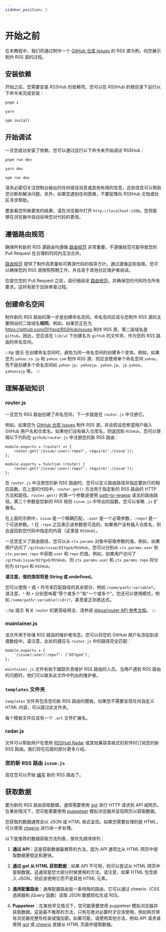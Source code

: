 ```yaml
---
sidebar_position: 2
---
```


# 开始之前

在本教程中，我们将通过制作一个 [GitHub 仓库 Issues](/routes/programming#github-yong-hu-cang-ku) 的 RSS 源为例，向您展示制作 RSS 源的过程。

## 安装依赖

开始之前，您需要安装 RSSHub 的依赖项。您可以在 RSSHub 的根目录下运行以下命令来完成安装：

<code-group>
<code-block title="pnpm" active>

```bash
pnpm i
```

</code-block>
<code-block title="yarn">

```bash
yarn
```

</code-block>
<code-block title="npm">

```bash
npm install
```

</code-block>
</code-group>

## 开始调试

一旦您成功安装了依赖，您可以通过运行以下命令来开始调试 RSSHub：

<code-group>
<code-block title="pnpm" active>

```bash
pnpm run dev
```

</code-block>
<code-block title="yarn">

```bash
yarn dev
```

</code-block>
<code-block title="npm">

```bash
npm run dev
```

</code-block>
</code-group>

请务必密切关注控制台输出的任何错误消息或其他有用的信息，这些信息可以帮助您诊断和解决问题。另外，如果您遇到任何困难，不要犹豫向 RSSHub 文档或社区寻求帮助。

要查看您所做更改的结果，请在浏览器中打开 `http://localhost:1200`。您将能够在浏览器中自动反映您对代码的更改。

## 遵循路由规范

确保所有新的 RSS 源路由均遵循 [路由规范](/joinus/advanced/script-standard) 非常重要。不遵循规范可能导致您的 Pull Request 在合理的时间内无法合并。

[路由规范](/joinus/advanced/script-standard) 提供了制作高质量和可靠源代码的指导方针。通过遵循这些指南，您可以确保您的 RSS 源按照预期工作，并且易于其他社区维护者阅读。

在提交您的 Pull Request 之前，请仔细阅读 [路由规范](/joinus/advanced/script-standard)，并确保您的代码符合所有要求。这将有助于加快审查过程。

## 创建命名空间

制作新的 RSS 路由的第一步是创建命名空间。命名空间应该与您制作 RSS 源的主要网站的二级域名**相同**。例如，如果您正在为 <https://github.com/DIYgod/RSSHub/issues> 制作 RSS 源，第二级域名是 `github`。因此，您应该在 `lib/v2` 下创建名为 `github` 的文件夹，作为您的 RSS 路由的命名空间。

:::tip 提示
在创建命名空间时，避免为同一命名空间的创建多个变体。例如，如果您为 `yahoo.co.jp` 和 `yahoo.com` 制作 RSS 源，则应该使用单个命名空间 `yahoo`，而不是创建多个命名空间如 `yahoo-jp`、`yahoojp`、`yahoo.jp`、`jp.yahoo`、`yahoocojp` 等。
:::

## 理解基础知识

### router.js

一旦您为 RSS 路由创建了命名空间，下一步就是在 `router.js` 中注册它。

例如，如果您为 [GitHub 仓库 Issues](/routes/programming#github-yong-hu-cang-ku) 制作 RSS 源，并且假设您希望用户输入 GitHub 用户名和仓库名，如果他们没有输入仓库名，则返回到 `RSSHub`，您可以使用以下代码在 `github/router.js` 中注册您的新 RSS 路由：

<code-group>
<code-block title="箭头函数" active>

```js{2}
module.exports = (router) => {
    router.get('/issue/:user/:repo?', require('./issue'));
};
```

</code-block>
<code-block title="传统函数">

```js{2}
module.exports = function (router) {
    router.get('/issue/:user/:repo?', require('./issue'));
};
```

</code-block>
</code-group>

在 `router.js` 中注册您的新 RSS 路由时，您可以定义路由路径并指定要执行的相应函数。在上面的代码中，`router.get()` 方法用于指定新的 RSS 路由的 HTTP 方法和路径。`router.get()` 的第一个参数是使用 [path-to-regexp](https://github.com/pillarjs/path-to-regexp) 语法的路由路径。第二个参数是您新的 RSS 规则 `issue.js` 中导出的函数。您可以省略 `.js` 扩展名。

在上面的示例中，`issue` 是一个精确匹配，`:user` 是一个必需参数，`:repo?` 是一个可选参数。`?` 在 `:repo` 之后表示该参数是可选的。如果用户没有输入仓库名，则会返回到您代码中指定的内容（这里是 `RSSHub`）。

一旦您定义了路由路径，您可以从 `ctx.params` 对象中获取参数的值。例如，如果用户访问了 `/github/issue/DIYgod/RSSHub`，您可以分别从 `ctx.params.user` 和 `ctx.params.repo` 中获取 `user` 和 `repo` 的值。例如，如果用户访问了 `/github/issue/DIYgod/RSSHub`，则 `ctx.params.user` 和 `ctx.params.repo` 将分别为 `DIYgod` 和 `RSSHub`。

**请注意，值的类型将是 String 或 undefined。**

您可以使用 `*` 或 `+` 符号来匹配路径的其余部分，例如 `/some/path/:variable*`。请注意，`*` 和 `+` 分别意味着“零个或多个”和“一个或多个”。您还可以使用模式，例如 `/some/path/:variable(\\d+)?`，甚至是正则表达式。

:::tip 提示
有关 `router` 的更高级用法，请参阅 [@koa/router API 参考文档](https://github.com/koajs/router/blob/master/API.md)。
:::

### maintainer.js

该文件用于存储 RSS 路由的维护者信息。您可以将您的 GitHub 用户名添加到该值数组中。请注意，此处的键应与 `router.js` 中的路径完全匹配：

```js{2}
module.exports = {
    '/issue/:user/:repo?': ['DIYgod'],
};
```

`maintainer.js` 文件有助于跟踪负责维护 RSS 路由的人员。当用户遇到 RSS 路由的问题时，他们可以联系此文件中列出的维护者。

### `templates` 文件夹

`templates` 文件夹包含您的新 RSS 路由的模板。如果您不需要呈现任何自定义 HTML 内容，可以跳过此文件夹。

每个模板文件应该有一个 `.art` 文件扩展名。

### radar.js

文件可以帮助用户在使用 [RSSHub Radar](https://github.com/DIYgod/RSSHub-Radar) 或其他兼容其格式的软件时订阅您的新 RSS 路由。我们将在后面的部分更多介绍。

### 您的新 RSS 路由 `issue.js`

现在您可以开始 [编写](/joinus/new-rss/start-code) 新的 RSS 路由了。

## 获取数据

要为新的 RSS 路由获取数据，通常需要使用 [got](https://github.com/sindresorhus/got) 进行 HTTP 请求到 API 或网页。在某些情况下，您可能需要使用 [puppeteer](https://github.com/puppeteer/puppeteer) 模拟浏览器并呈现网页以获取数据。

您获取的数据通常会以 JSON 或 HTML 格式呈现。如果您需要处理的是 HTML，可以使用 [cheerio](https://github.com/cheeriojs/cheerio) 进行进一步处理。

以下是推荐的数据获取方法列表，按优先顺序排列：

1.  **通过 API**：这是获取数据最推荐的方法，因为 API 通常比从 HTML 网页中提取数据更稳定和更快。

2.  **通过 got 从 HTML 获取数据**：如果 API 不可用，则可以尝试从 HTML 网页中提取数据。这通常是您大部分时候使用的方法。请注意，如果 HTML 包含嵌入 JSON，则应该使用它而不是其他 HTML 元素。

3.  **通用配置路由**：通用配置路由是一条特殊的路由，它可以通过 cheerio（CSS 选择器和 jQuery 函数）读取 JSON 数据轻松生成 RSS。

4.  **Puppeteer**：在某些罕见情况下，您可能需要使用 puppeteer 模拟浏览器并获取数据。这是最不推荐的方法，只有在绝对必要时才应该使用，例如网页带有浏览器完整性检查或强加密。如果可能，请使用其他方法，例如 API 请求或使用 [got](https://github.com/sindresorhus/got) 或 [cheerio](https://github.com/cheeriojs/cheerio) 直接从 HTML 页面中提取数据。
